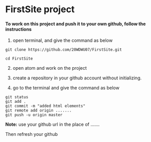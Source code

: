 # FirstSite project

#### To work on this project and push it to your own github, follow the instructions

1. open terminal, and give the command as below

```
git clone https://github.com/20WDWU07/FirstSite.git

cd FirstSite
```

2. open atom and work on the project

3. create a repository in your github account without initializing.

4. go to the terminal and give the command as below

```
git status
git add .
git commit -m "added html elements"
git remote add origin .......
git push -u origin master
```
**Note:**
use your github url in the place of .......


Then refresh your github
